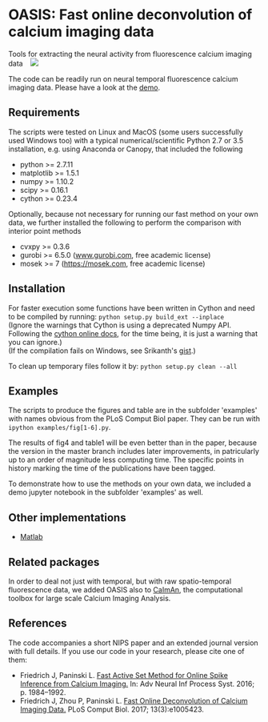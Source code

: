 # OASIS: Fast online deconvolution of calcium imaging data
Tools for extracting the neural activity from fluorescence calcium imaging data &ensp;
<a href='https://travis-ci.org/j-friedrich/OASIS'><img src='https://secure.travis-ci.org/j-friedrich/OASIS.png?branch=master'></a>

The code can be readily run on neural temporal fluorescence calcium imaging data. Please have a look at the [demo](https://github.com/j-friedrich/OASIS/blob/master/examples/Demo.ipynb).

## Requirements
The scripts were tested on Linux and MacOS (some users successfully used Windows too) with a typical numerical/scientific Python 2.7 or 3.5 installation, e.g. using Anaconda or Canopy, that included the following

- python >= 2.7.11
- matplotlib >= 1.5.1
- numpy >= 1.10.2
- scipy >= 0.16.1
- cython >= 0.23.4

Optionally, because not necessary for running our fast method on your own data, we further installed the following to perform the comparison with interior point methods

- cvxpy >= 0.3.6
- gurobi >= 6.5.0 (www.gurobi.com, free academic license)
- mosek >= 7 (https://mosek.com, free academic license)

## Installation
For faster execution some functions have been written in Cython and need to be compiled by running:
`python setup.py build_ext --inplace`  
(Ignore the warnings that Cython is using a deprecated Numpy API. Following the [cython online docs](http://docs.cython.org/en/latest/src/reference/compilation.html#configuring-the-c-build), for the time being, it is just a warning that you can ignore.)  
(If the compilation fails on Windows, see Srikanth's [gist](https://gist.github.com/srikanthbojja/5c4205e37d28e1fb2b5b45e2e907b419).)

To clean up temporary files follow it by:
`python setup.py clean --all`

## Examples
The scripts to produce the figures and table are in the subfolder 'examples' with names obvious from the PLoS Comput Biol paper. 
They can be run with `ipython examples/fig[1-6].py`. 

The results of fig4 and table1 will be even better than in the paper, because the version in the master branch includes later improvements, in patricularly up to an order of magnitude less computing time. The specific points in history marking the time of the publications have been tagged.

To demonstrate how to use the methods on your own data, we included a demo jupyter notebook in the subfolder 'examples' as well. 

## Other implementations
* [Matlab](https://github.com/zhoupc/OASIS_matlab)

## Related packages
In order to deal not just with temporal, but with raw spatio-temporal fluorescence data, we added OASIS also to [CaImAn](https://github.com/simonsfoundation/CaImAn), the computational toolbox for large scale Calcium Imaging Analysis.

## References
The code accompanies a short NIPS paper and an extended journal version with full details. If you use our code in your research, please cite one of them:
+ Friedrich J, Paninski L. [Fast Active Set Method for Online Spike Inference from Calcium Imaging.](https://papers.nips.cc/paper/6505-fast-active-set-methods-for-online-spike-inference-from-calcium-imaging) In: Adv Neural Inf Process Syst. 2016; p. 1984–1992.
+ Friedrich J, Zhou P, Paninski L. [Fast Online Deconvolution of Calcium Imaging Data.](http://dx.doi.org/10.1371/journal.pcbi.1005423) PLoS Comput Biol. 2017; 13(3):e1005423.
